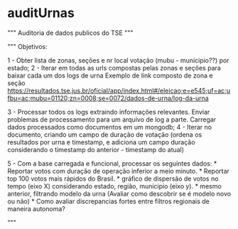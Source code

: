 # auditUrnas

"""
Auditoria de dados publicos do TSE
"""

"""
Objetivos:

 1 - Obter lista de zonas, seções e nr local votação (mubu - municipio??) por estado;
 2 - Iterar em todas as urls compostas pelas zonas e seções para baixar cada um dos logs de urna
     Exemplo de link composto de zona e seção 
     https://resultados.tse.jus.br/oficial/app/index.html#/eleicao;e=e545;uf=ac;ufbu=ac;mubu=01120;zn=0008;se=0072/dados-de-urna/log-da-urna

 3 - Processar todos os logs extraindo informações relevantes. Enviar problemas de processamento para um arquivo de log a parte. Carregar dados processados como documentos em um mongodb;
 4 - Iterar no documento, criando um campo de duração de votação (ordena os resultados por urna e timestamp, e adiciona um campo duração considerando o timestamp do anterior - timestamp do atual)

 5 - Com a base carregada e funcional, processar os seguintes dados:
    * Reportar votos com duração de operação inferior a meio minuto.
    * Reportar top 100 votos mais rápidos do Brasil.
    * gráfico de dispersão de votos no tempo (eixo X) considerando estado, região, municipio (eixo y).
    * mesmo anterior, filtrando modelo da urna (Avaliar como descobrir se é modelo novo ou não)
    * Como avaliar discrepancias fortes entre filtros regionais de maneira autonoma?

"""
